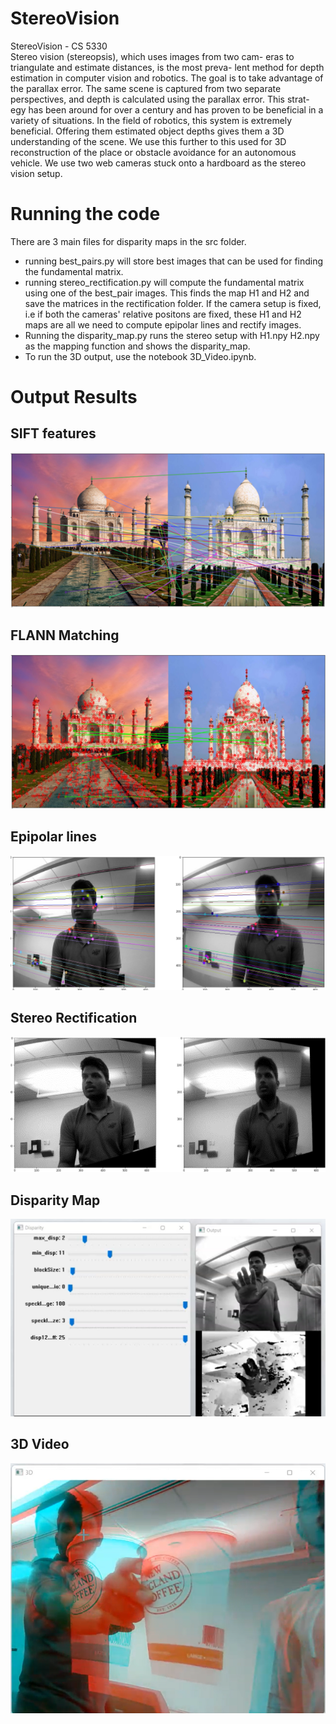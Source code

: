 # StereoVision
StereoVision - CS 5330 <br>
Stereo vision (stereopsis), which uses images from two cam-
eras to triangulate and estimate distances, is the most preva-
lent method for depth estimation in computer vision and
robotics. The goal is to take advantage of the parallax error.
The same scene is captured from two separate perspectives,
and depth is calculated using the parallax error. This strat-
egy has been around for over a century and has proven to be
beneficial in a variety of situations. In the field of robotics,
this system is extremely beneficial. Offering them estimated
object depths gives them a 3D understanding of the scene.
We use this further to this used for 3D reconstruction of the
place or obstacle avoidance for an autonomous vehicle. We
use two web cameras stuck onto a hardboard as the stereo
vision setup.

# Running the code
There are 3 main files for disparity maps in the src folder. 
- running best_pairs.py will store 
best images that can be used for finding the fundamental matrix.
- running stereo_rectification.py will compute the fundamental 
matrix using one of the best_pair images. This finds the map
H1 and H2 and save the matrices in the rectification folder. 
If the camera setup is fixed, i.e if both the cameras' relative 
positons are fixed, these H1 and H2 maps are all we need to 
compute epipolar lines and rectify images.
- Running the disparity_map.py runs the stereo setup with H1.npy
H2.npy as the mapping function and shows the disparity_map.
- To run the 3D output, use the notebook 3D_Video.ipynb.
# Output Results
## SIFT features
![image info](./res/SIFT.png)
## FLANN Matching
![image info](./res/Flann.png)
## Epipolar lines
![image info](./res/Epipolar_lines.png)
## Stereo Rectification
![image info](./res/Stereo_rectification.png)
## Disparity Map
![image info](./res/Disparity_output_gui.png)
## 3D Video
![image info](./res/3D_out.png)
 